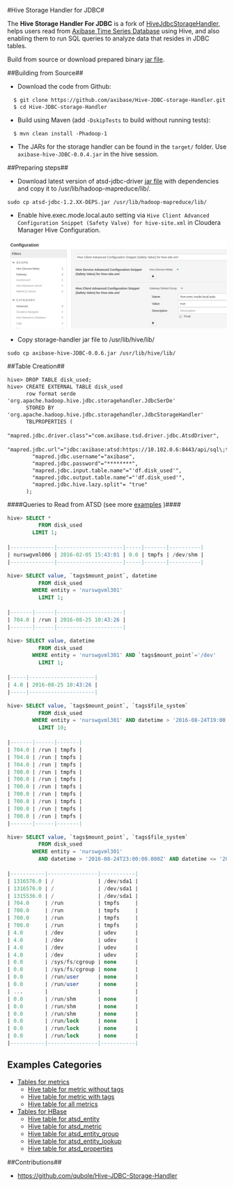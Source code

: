 #Hive Storage Handler for JDBC#

The **Hive Storage Handler For JDBC** is a fork of [HiveJdbcStorageHandler](https://github.com/qubole/Hive-JDBC-Storage-Handler), helps users read from [Axibase Time Series Database](http://axibase.com/products/axibase-time-series-database/) using Hive, and also enabling them to run SQL queries to analyze data that resides in JDBC tables.


Build from source or download prepared binary [jar file](https://github.com/axibase/Hive-JDBC-Storage-Handler/releases/download/0.0.6/axibase-hive-JDBC-0.0.6.jar).

##Building from Source##
* Download the code from Github:
```
  $ git clone https://github.com/axibase/Hive-JDBC-storage-Handler.git
  $ cd Hive-JDBC-storage-Handler
```

* Build using Maven (add ```-DskipTests``` to build without running tests):

```
  $ mvn clean install -Phadoop-1
```

* The JARs for the storage handler can be found in the ```target/``` folder. Use ```axibase-hive-JDBC-0.0.4.jar``` in the hive session.

##Preparing steps##

* Download latest version of atsd-jdbc-driver [jar file](https://github.com/axibase/atsd-jdbc/releases/download/RELEASE-1.2.11/atsd-jdbc-1.2.11-DEPS.jar) with dependencies and copy it to /usr/lib/hadoop-mapreduce/lib/.

```
sudo cp atsd-jdbc-1.2.XX-DEPS.jar /usr/lib/hadoop-mapreduce/lib/
```

* Enable hive.exec.mode.local.auto setting via `Hive Client Advanced Configuration Snippet (Safety Valve) for hive-site.xml` in Cloudera Manager Hive Configuration.

![](images/local-mode.png)


* Copy storage-handler jar file to /usr/lib/hive/lib/

```
sudo cp axibase-hive-JDBC-0.0.6.jar /usr/lib/hive/lib/
```

##Table Creation##

```
hive> DROP TABLE disk_used;
hive> CREATE EXTERNAL TABLE disk_used
      row format serde 'org.apache.hadoop.hive.jdbc.storagehandler.JdbcSerDe'
      STORED BY 'org.apache.hadoop.hive.jdbc.storagehandler.JdbcStorageHandler'
      TBLPROPERTIES (
        "mapred.jdbc.driver.class"="com.axibase.tsd.driver.jdbc.AtsdDriver",
        "mapred.jdbc.url"="jdbc:axibase:atsd:https://10.102.0.6:8443/api/sql\;trustServerCertificate=true\;strategy=file",
        "mapred.jdbc.username"="axibase",
        "mapred.jdbc.password"="********",
        "mapred.jdbc.input.table.name"="'df.disk_used'",
        "mapred.jdbc.output.table.name"="'df.disk_used'",
        "mapred.jdbc.hive.lazy.split"= "true"
      );
```


####Queries to Read from ATSD (see more [examples](/examples.md) )####

```sql
hive> SELECT * 
          FROM disk_used 
        LIMIT 1;

|--------------|---------------------|-----|-------|----------| 
| nurswgvml006 | 2016-02-05 15:43:01 | 0.0 | tmpfs | /dev/shm | 
|--------------|---------------------|-----|-------|----------| 
```


```sql
hive> SELECT value, `tags$mount_point`, datetime  
          FROM disk_used 
        WHERE entity = 'nurswgvml301' 
          LIMIT 1;

|-------|------|---------------------| 
| 704.0 | /run | 2016-08-25 10:43:26 | 
|-------|------|---------------------| 
```


```sql
hive> SELECT value, datetime 
          FROM disk_used 
        WHERE entity = 'nurswgvml301' AND `tags$mount_point`='/dev' 
          LIMIT 1;

|-----|---------------------| 
| 4.0 | 2016-08-25 10:43:26 | 
|-----|---------------------| 
```


```sql
hive> SELECT value, `tags$mount_point`, `tags$file_system` 
          FROM disk_used 
        WHERE entity = 'nurswgvml301' AND datetime > '2016-08-24T19:00:00.000Z' 
          LIMIT 10;

|-------|------|-------| 
| 704.0 | /run | tmpfs | 
| 704.0 | /run | tmpfs | 
| 704.0 | /run | tmpfs | 
| 700.0 | /run | tmpfs | 
| 700.0 | /run | tmpfs | 
| 700.0 | /run | tmpfs | 
| 700.0 | /run | tmpfs | 
| 700.0 | /run | tmpfs | 
| 700.0 | /run | tmpfs | 
| 700.0 | /run | tmpfs | 
|-------|------|-------| 
```


```sql
hive> SELECT value, `tags$mount_point`, `tags$file_system` 
          FROM disk_used 
        WHERE entity = 'nurswgvml301' 
          AND datetime > '2016-08-24T23:00:00.000Z' AND datetime <= '2016-08-25T10:45:00.000Z' order by value desc;

|-----------|----------------|-----------| 
| 1316576.0 | /              | /dev/sda1 | 
| 1316576.0 | /              | /dev/sda1 | 
| 1315536.0 | /              | /dev/sda1 | 
| 704.0     | /run           | tmpfs     | 
| 700.0     | /run           | tmpfs     | 
| 700.0     | /run           | tmpfs     | 
| 700.0     | /run           | tmpfs     | 
| 4.0       | /dev           | udev      | 
| 4.0       | /dev           | udev      | 
| 4.0       | /dev           | udev      | 
| 4.0       | /dev           | udev      | 
| 0.0       | /sys/fs/cgroup | none      | 
| 0.0       | /sys/fs/cgroup | none      | 
| 0.0       | /run/user      | none      | 
| 0.0       | /run/user      | none      | 
| ...       |                |           | 
| 0.0       | /run/shm       | none      | 
| 0.0       | /run/shm       | none      | 
| 0.0       | /run/shm       | none      | 
| 0.0       | /run/lock      | none      | 
| 0.0       | /run/lock      | none      | 
| 0.0       | /run/lock      | none      | 
|-----------|----------------|-----------| 
```

## Examples Categories

* [Tables for metrics](examples.md#jdbcstoragehandler)
    * [Hive table for metric without tags](examples.md#hive-table-for-metric-without-tags)
    * [Hive table for metric with tags](examples.md#hive-table-for-metric-with-tags)
    * [Hive table for all metrics](examples.md#hive-table-for-atsd_series)
* [Tables for HBase](examples.md#hbasestoragehandler)
    * [Hive table for atsd_entity](examples.md#hive-table-for-atsd_entity)
    * [Hive table for atsd_metric](examples.md#hive-table-for-atsd_metric)
    * [Hive table for atsd_entity_group](examples.md#hive-table-for-atsd_entity_group)
    * [Hive table for atsd_entity_lookup](examples.md#hive-table-for-atsd_entity_lookup)
    * [Hive table for atsd_properties](examples.md#hive-table-for-atsd_properties)


##Contributions##
* https://github.com/qubole/Hive-JDBC-Storage-Handler

